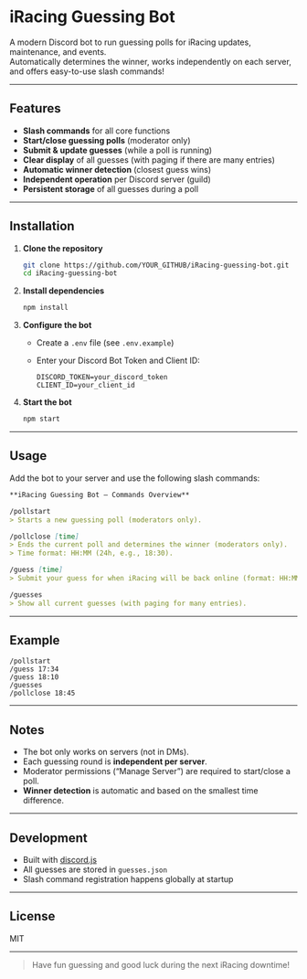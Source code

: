 # iRacing Guessing Bot

A modern Discord bot to run guessing polls for iRacing updates, maintenance, and events.  
Automatically determines the winner, works independently on each server, and offers easy-to-use slash commands!

---

## Features

- **Slash commands** for all core functions
- **Start/close guessing polls** (moderator only)
- **Submit & update guesses** (while a poll is running)
- **Clear display** of all guesses (with paging if there are many entries)
- **Automatic winner detection** (closest guess wins)
- **Independent operation** per Discord server (guild)
- **Persistent storage** of all guesses during a poll

---

## Installation

1. **Clone the repository**
   ```bash
   git clone https://github.com/YOUR_GITHUB/iRacing-guessing-bot.git
   cd iRacing-guessing-bot
   ```

2. **Install dependencies**
   ```bash
   npm install
   ```

3. **Configure the bot**
   - Create a `.env` file (see `.env.example`)
   - Enter your Discord Bot Token and Client ID:

     ```
     DISCORD_TOKEN=your_discord_token
     CLIENT_ID=your_client_id
     ```

4. **Start the bot**
   ```bash
   npm start
   ```

---

## Usage

Add the bot to your server and use the following slash commands:

```markdown
**iRacing Guessing Bot – Commands Overview**

/pollstart  
> Starts a new guessing poll (moderators only).

/pollclose [time]  
> Ends the current poll and determines the winner (moderators only).  
> Time format: HH:MM (24h, e.g., 18:30).

/guess [time]  
> Submit your guess for when iRacing will be back online (format: HH:MM, 24h).

/guesses  
> Show all current guesses (with paging for many entries).
```

---

## Example

```
/pollstart
/guess 17:34
/guess 18:10
/guesses
/pollclose 18:45
```

---

## Notes

- The bot only works on servers (not in DMs).
- Each guessing round is **independent per server**.
- Moderator permissions (“Manage Server”) are required to start/close a poll.
- **Winner detection** is automatic and based on the smallest time difference.

---

## Development

- Built with [discord.js](https://discord.js.org/)
- All guesses are stored in `guesses.json`
- Slash command registration happens globally at startup

---

## License

MIT

---

> Have fun guessing and good luck during the next iRacing downtime!
